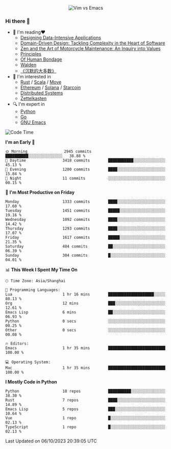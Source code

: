 <p align="center">
    <img src="https://gist.githubusercontent.com/coldnight/e696baffb094e71c96cb302118878eae/raw/40ea5053a6f66cc65f90f437e4173497da225958/banner.gif" alt="Vim vs Emacs" />
</p>

### Hi there 👋

- 📖 I'm reading❤️
    + [Designing Data-Intensive Applications](https://www.oreilly.com/library/view/designing-data-intensive-applications/9781491903063/)
    + [Domain-Driven Design: Tackling Complexity in the Heart of Software](https://www.dddcommunity.org/book/evans_2003/)
    + [Zen and the Art of Motorcycle Maintenance: An Inquiry into Values](https://en.wikipedia.org/wiki/Zen_and_the_Art_of_Motorcycle_Maintenance)
    + [Principles](https://www.principles.com/)
    + [Of Human Bondage](https://en.wikipedia.org/wiki/Of_Human_Bondage)
    + [Walden](https://en.wikipedia.org/wiki/Walden)
    + [《沉默的大多数》](https://en.wikipedia.org/wiki/Silent_majority)
- 🌱 I'm interested in
    + [Rust](https://www.rust-lang.org/) / [Scala](https://www.scala-lang.org/) / [Move](https://github.com/move-language/move/)
    + [Ethereum](https://ethereum.org/en/) / [Solana](https://solana.com/) / [Starcoin](https://github.com/starcoinorg/starcoin)
	+ [Distributed Systems](https://www.linuxzen.com/notes/topics/20200320174417_%E5%88%86%E5%B8%83%E5%BC%8F/)
	+ [Zettelkasten](https://www.linuxzen.com/notes/notes/20220120080920-slip_box/)
- 🔍 I'm expert in
    + [Python](https://www.python.org/)
    + [Go](https://go.dev/)
    + [GNU Emacs](https://www.gnu.org/software/emacs/)

<!--START_SECTION:waka-->
![Code Time](http://img.shields.io/badge/Code%20Time-2%2C405%20hrs%2025%20mins-blue)

**I'm an Early 🐤** 

```text
🌞 Morning                2945 commits        ██████████░░░░░░░░░░░░░░░   38.88 % 
🌆 Daytime                3418 commits        ███████████░░░░░░░░░░░░░░   45.13 % 
🌃 Evening                1200 commits        ████░░░░░░░░░░░░░░░░░░░░░   15.84 % 
🌙 Night                  11 commits          ░░░░░░░░░░░░░░░░░░░░░░░░░   00.15 % 
```
📅 **I'm Most Productive on Friday** 

```text
Monday                   1333 commits        ████░░░░░░░░░░░░░░░░░░░░░   17.60 % 
Tuesday                  1451 commits        █████░░░░░░░░░░░░░░░░░░░░   19.16 % 
Wednesday                1092 commits        ████░░░░░░░░░░░░░░░░░░░░░   14.42 % 
Thursday                 1293 commits        ████░░░░░░░░░░░░░░░░░░░░░   17.07 % 
Friday                   1617 commits        █████░░░░░░░░░░░░░░░░░░░░   21.35 % 
Saturday                 484 commits         ██░░░░░░░░░░░░░░░░░░░░░░░   06.39 % 
Sunday                   304 commits         █░░░░░░░░░░░░░░░░░░░░░░░░   04.01 % 
```


📊 **This Week I Spent My Time On** 

```text
🕑︎ Time Zone: Asia/Shanghai

💬 Programming Languages: 
Lua                      1 hr 16 mins        ████████████████████░░░░░   80.13 % 
Org                      12 mins             ███░░░░░░░░░░░░░░░░░░░░░░   12.61 % 
Emacs Lisp               6 mins              ██░░░░░░░░░░░░░░░░░░░░░░░   06.93 % 
Python                   0 secs              ░░░░░░░░░░░░░░░░░░░░░░░░░   00.25 % 
Other                    0 secs              ░░░░░░░░░░░░░░░░░░░░░░░░░   00.08 % 

🔥 Editors: 
Emacs                    1 hr 35 mins        █████████████████████████   100.00 % 

💻 Operating System: 
Mac                      1 hr 35 mins        █████████████████████████   100.00 % 
```

**I Mostly Code in Python** 

```text
Python                   18 repos            ██████████░░░░░░░░░░░░░░░   38.30 % 
Rust                     7 repos             ████░░░░░░░░░░░░░░░░░░░░░   14.89 % 
Emacs Lisp               5 repos             ███░░░░░░░░░░░░░░░░░░░░░░   10.64 % 
Vue                      1 repo              █░░░░░░░░░░░░░░░░░░░░░░░░   02.13 % 
TypeScript               1 repo              █░░░░░░░░░░░░░░░░░░░░░░░░   02.13 % 
```




 Last Updated on 06/10/2023 20:39:05 UTC
<!--END_SECTION:waka-->
